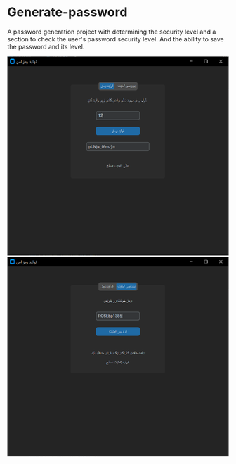 # Generate-password
A password generation project with determining the security level and a section to check the user's password security level. And the ability to save the password and its level.

![My Image](./image/1.PNG)
![My Image](./image/2.PNG)
